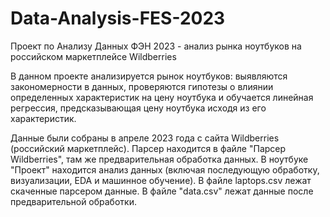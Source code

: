 # Data-Analysis-FES-2023
Проект по Анализу Данных ФЭН 2023 - анализ рынка ноутбуков на российском маркетплейсе Wildberries

В данном проекте анализируется рынок ноутбуков: выявляются закономерности в данных, проверяются гипотезы о влиянии определенных характеристик на цену ноутбука и обучается линейная регрессия, предсказывающая цену ноутбука исходя из его характеристик.

Данные были собраны в апреле 2023 года с сайта Wildberries (российский маркетплейс). Парсер находится в файле "Парсер Wildberries", там же предварительная обработка данных.
В ноутбуке "Проект" находится анализ данных (включая последующую обработку, визуализации, EDA и машинное обучение). В файле laptops.csv лежат скаченные парсером данные. В файле "data.csv" лежат данные после предварительной обработки.
